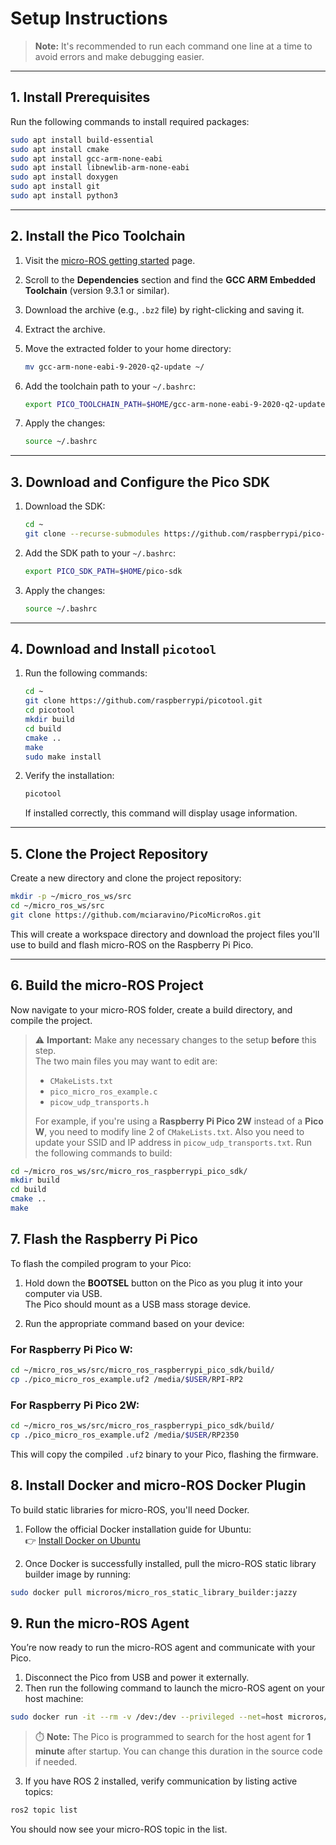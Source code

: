 # Setup Instructions

> **Note:** It's recommended to run each command one line at a time to avoid errors and make debugging easier.

---

## 1. Install Prerequisites

Run the following commands to install required packages:

```bash
sudo apt install build-essential
sudo apt install cmake
sudo apt install gcc-arm-none-eabi
sudo apt install libnewlib-arm-none-eabi
sudo apt install doxygen
sudo apt install git
sudo apt install python3
```

---

## 2. Install the Pico Toolchain

1. Visit the [micro-ROS getting started](https://micro.ros.org/docs/tutorials/advanced/microxrcedds/raspberry_pi_pico/) page.
2. Scroll to the **Dependencies** section and find the **GCC ARM Embedded Toolchain** (version 9.3.1 or similar).
3. Download the archive (e.g., `.bz2` file) by right-clicking and saving it.
4. Extract the archive.
5. Move the extracted folder to your home directory:

    ```bash
    mv gcc-arm-none-eabi-9-2020-q2-update ~/
    ```

6. Add the toolchain path to your `~/.bashrc`:

    ```bash
    export PICO_TOOLCHAIN_PATH=$HOME/gcc-arm-none-eabi-9-2020-q2-update/
    ```

7. Apply the changes:

    ```bash
    source ~/.bashrc
    ```

---

## 3. Download and Configure the Pico SDK

1. Download the SDK:

    ```bash
    cd ~
    git clone --recurse-submodules https://github.com/raspberrypi/pico-sdk.git
    ```

2. Add the SDK path to your `~/.bashrc`:

    ```bash
    export PICO_SDK_PATH=$HOME/pico-sdk
    ```

3. Apply the changes:

    ```bash
    source ~/.bashrc
    ```

---

## 4. Download and Install `picotool`

1. Run the following commands:

    ```bash
    cd ~
    git clone https://github.com/raspberrypi/picotool.git
    cd picotool
    mkdir build
    cd build
    cmake ..
    make
    sudo make install
    ```

2. Verify the installation:

    ```bash
    picotool
    ```

    If installed correctly, this command will display usage information.

---
## 5. Clone the Project Repository

Create a new directory and clone the project repository:

```bash
mkdir -p ~/micro_ros_ws/src
cd ~/micro_ros_ws/src
git clone https://github.com/mciaravino/PicoMicroRos.git
```

This will create a workspace directory and download the project files you'll use to build and flash micro-ROS on the Raspberry Pi Pico.

---

## 6. Build the micro-ROS Project

Now navigate to your micro-ROS folder, create a build directory, and compile the project.

> ⚠️ **Important:** Make any necessary changes to the setup **before** this step.  
> The two main files you may want to edit are:
>
> - `CMakeLists.txt`  
> - `pico_micro_ros_example.c`
> - `picow_udp_transports.h`
>
> For example, if you're using a **Raspberry Pi Pico 2W** instead of a **Pico W**, you need to modify line 2 of `CMakeLists.txt`.
> Also you need to update your SSID and IP address in `picow_udp_transports.txt`.
Run the following commands to build:

```bash
cd ~/micro_ros_ws/src/micro_ros_raspberrypi_pico_sdk/
mkdir build
cd build
cmake ..
make
```
## 7. Flash the Raspberry Pi Pico

To flash the compiled program to your Pico:

1. Hold down the **BOOTSEL** button on the Pico as you plug it into your computer via USB.  
   The Pico should mount as a USB mass storage device.

2. Run the appropriate command based on your device:

### For Raspberry Pi Pico W:

```bash
cd ~/micro_ros_ws/src/micro_ros_raspberrypi_pico_sdk/build/
cp ./pico_micro_ros_example.uf2 /media/$USER/RPI-RP2
```

### For Raspberry Pi Pico 2W:

```bash
cd ~/micro_ros_ws/src/micro_ros_raspberrypi_pico_sdk/build/
cp ./pico_micro_ros_example.uf2 /media/$USER/RP2350
```

This will copy the compiled `.uf2` binary to your Pico, flashing the firmware.

## 8. Install Docker and micro-ROS Docker Plugin

To build static libraries for micro-ROS, you'll need Docker.

1. Follow the official Docker installation guide for Ubuntu:  
   👉 [Install Docker on Ubuntu](https://docs.docker.com/engine/install/ubuntu/#install-using-the-repository)

2. Once Docker is successfully installed, pull the micro-ROS static library builder image by running:

```bash
sudo docker pull microros/micro_ros_static_library_builder:jazzy
```
## 9. Run the micro-ROS Agent

You’re now ready to run the micro-ROS agent and communicate with your Pico.

1. Disconnect the Pico from USB and power it externally.
2. Then run the following command to launch the micro-ROS agent on your host machine:

```bash
sudo docker run -it --rm -v /dev:/dev --privileged --net=host microros/micro-ros-agent:jazzy udp4 --dev -p 8888
```

> ⏱️ **Note:** The Pico is programmed to search for the host agent for **1 minute** after startup. You can change this duration in the source code if needed.

3. If you have ROS 2 installed, verify communication by listing active topics:

```bash
ros2 topic list
```

You should now see your micro-ROS topic in the list.

